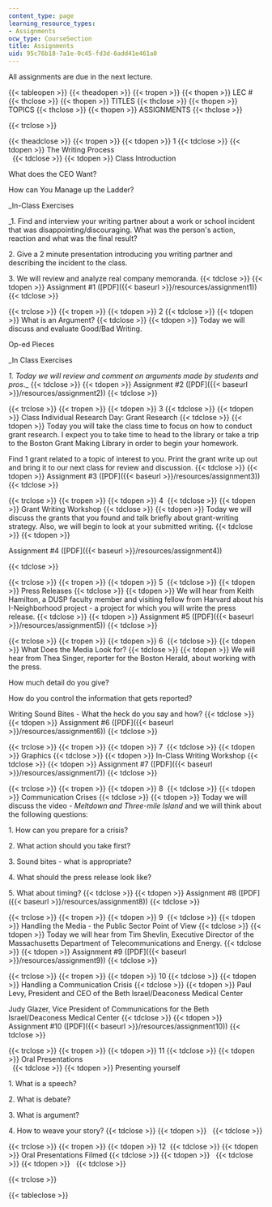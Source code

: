 ```yaml
---
content_type: page
learning_resource_types:
- Assignments
ocw_type: CourseSection
title: Assignments
uid: 95c76b18-7a1e-0c45-fd3d-6add41e461a0
---
```


All assignments are due in the next lecture.

{{< tableopen >}}
{{< theadopen >}}
{{< tropen >}}
{{< thopen >}}
LEC #
{{< thclose >}}
{{< thopen >}}
TITLES
{{< thclose >}}
{{< thopen >}}
TOPICS
{{< thclose >}}
{{< thopen >}}
ASSIGNMENTS
{{< thclose >}}

{{< trclose >}}

{{< theadclose >}}
{{< tropen >}}
{{< tdopen >}}
1
{{< tdclose >}}
{{< tdopen >}}
The Writing Process  
 
{{< tdclose >}}
{{< tdopen >}}
Class Introduction  
  
What does the CEO Want?  
  
How can You Manage up the Ladder?  
  
_In-Class Exercises  
  
_1\. Find and interview your writing partner about a work or school incident that was disappointing/discouraging. What was the person's action, reaction and what was the final result?  
  
2\. Give a 2 minute presentation introducing you writing partner and describing the incident to the class.  
  
3\. We will review and analyze real company memoranda.
{{< tdclose >}}
{{< tdopen >}}
Assignment #1 ([PDF]({{< baseurl >}}/resources/assignment1))
{{< tdclose >}}

{{< trclose >}}
{{< tropen >}}
{{< tdopen >}}
2
{{< tdclose >}}
{{< tdopen >}}
What is an Argument?
{{< tdclose >}}
{{< tdopen >}}
Today we will discuss and evaluate Good/Bad Writing.  
  
Op-ed Pieces  
  
_In Class Exercises  
  
_1\. Today we will review and comment on arguments made by students and pros_._
{{< tdclose >}}
{{< tdopen >}}
Assignment #2 ([PDF]({{< baseurl >}}/resources/assignment2))
{{< tdclose >}}

{{< trclose >}}
{{< tropen >}}
{{< tdopen >}}
3
{{< tdclose >}}
{{< tdopen >}}
Class Individual Research Day: Grant Research
{{< tdclose >}}
{{< tdopen >}}
Today you will take the class time to focus on how to conduct grant research. I expect you to take time to head to the library or take a trip to the Boston Grant Making Library in order to begin your homework.  
  
Find 1 grant related to a topic of interest to you. Print the grant write up out and bring it to our next class for review and discussion.
{{< tdclose >}}
{{< tdopen >}}
Assignment #3 ([PDF]({{< baseurl >}}/resources/assignment3))
{{< tdclose >}}

{{< trclose >}}
{{< tropen >}}
{{< tdopen >}}
4 
{{< tdclose >}}
{{< tdopen >}}
Grant Writing Workshop
{{< tdclose >}}
{{< tdopen >}}
Today we will discuss the grants that you found and talk briefly about grant-writing strategy. Also, we will begin to look at your submitted writing.
{{< tdclose >}}
{{< tdopen >}}


Assignment #4 ([PDF]({{< baseurl >}}/resources/assignment4))


{{< tdclose >}}

{{< trclose >}}
{{< tropen >}}
{{< tdopen >}}
5 
{{< tdclose >}}
{{< tdopen >}}
Press Releases
{{< tdclose >}}
{{< tdopen >}}
We will hear from Keith Hamilton, a DUSP faculty member and visiting fellow from Harvard about his I-Neighborhood project - a project for which you will write the press release.
{{< tdclose >}}
{{< tdopen >}}
Assignment #5 ([PDF]({{< baseurl >}}/resources/assignment5))
{{< tdclose >}}

{{< trclose >}}
{{< tropen >}}
{{< tdopen >}}
6 
{{< tdclose >}}
{{< tdopen >}}
What Does the Media Look for?
{{< tdclose >}}
{{< tdopen >}}
We will hear from Thea Singer, reporter for the Boston Herald, about working with the press.  
  
How much detail do you give?  
  
How do you control the information that gets reported?  
  
Writing Sound Bites - What the heck do you say and how?
{{< tdclose >}}
{{< tdopen >}}
Assignment #6 ([PDF]({{< baseurl >}}/resources/assignment6))
{{< tdclose >}}

{{< trclose >}}
{{< tropen >}}
{{< tdopen >}}
7 
{{< tdclose >}}
{{< tdopen >}}
Graphics
{{< tdclose >}}
{{< tdopen >}}
In-Class Writing Workshop
{{< tdclose >}}
{{< tdopen >}}
Assignment #7 ([PDF]({{< baseurl >}}/resources/assignment7))
{{< tdclose >}}

{{< trclose >}}
{{< tropen >}}
{{< tdopen >}}
8 
{{< tdclose >}}
{{< tdopen >}}
Communication Crises
{{< tdclose >}}
{{< tdopen >}}
Today we will discuss the video - _Meltdown and Three-mile Island_ and we will think about the following questions:  
  
1\. How can you prepare for a crisis?  
  
2\. What action should you take first?  
  
3\. Sound bites - what is appropriate?  
  
4\. What should the press release look like?  
  
5\. What about timing?
{{< tdclose >}}
{{< tdopen >}}
Assignment #8 ([PDF]({{< baseurl >}}/resources/assignment8))
{{< tdclose >}}

{{< trclose >}}
{{< tropen >}}
{{< tdopen >}}
9 
{{< tdclose >}}
{{< tdopen >}}
Handling the Media - the Public Sector Point of View
{{< tdclose >}}
{{< tdopen >}}
Today we will hear from Tim Shevlin, Executive Director of the Massachusetts Department of Telecommunications and Energy.
{{< tdclose >}}
{{< tdopen >}}
Assignment #9 ([PDF]({{< baseurl >}}/resources/assignment9))
{{< tdclose >}}

{{< trclose >}}
{{< tropen >}}
{{< tdopen >}}
10
{{< tdclose >}}
{{< tdopen >}}
Handling a Communication Crisis
{{< tdclose >}}
{{< tdopen >}}
Paul Levy, President and CEO of the Beth Israel/Deaconess Medical Center  
  
Judy Glazer, Vice President of Communications for the Beth Israel/Deaconess Medical Center
{{< tdclose >}}
{{< tdopen >}}
Assignment #10 ([PDF]({{< baseurl >}}/resources/assignment10))
{{< tdclose >}}

{{< trclose >}}
{{< tropen >}}
{{< tdopen >}}
11
{{< tdclose >}}
{{< tdopen >}}
Oral Presentations  
 
{{< tdclose >}}
{{< tdopen >}}
Presenting yourself  
  
1\. What is a speech?  
  
2\. What is debate?  
  
3\. What is argument?  
  
4\. How to weave your story?
{{< tdclose >}}
{{< tdopen >}}
 
{{< tdclose >}}

{{< trclose >}}
{{< tropen >}}
{{< tdopen >}}
12 
{{< tdclose >}}
{{< tdopen >}}
Oral Presentations Filmed
{{< tdclose >}}
{{< tdopen >}}
 
{{< tdclose >}}
{{< tdopen >}}
 
{{< tdclose >}}

{{< trclose >}}

{{< tableclose >}}